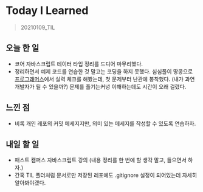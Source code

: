 # Today I Learned

> 20210109_TIL <br>

## 오늘 한 일

- 코어 자바스크립트 테이터 타입 정리를 드디어 마무리했다.
- 정리하면서 예제 코드를 연습한 것 말고는 코딩을 하지 못했다. 심심풀이 땅콩으로 [프로그래머스](https://programmers.co.kr/)에서 실력 체크를 해봤는데, 첫 문제부터 난관에 봉착했다. (내가 과연 개발자가 될 수 있을까?)
  문제를 풀기는커녕 이해하는데도 시간이 오래 걸렸다.

## 느낀 점

- 비록 개인 레포의 커밋 메세지지만, 의미 있는 메세지를 작성할 수 있도록 연습하자.

## 내일 할 일

- 패스트 캠퍼스 자바스크립트 강의 (내용 정리를 한 번에 할 생각 말고, 들으면서 하자.)
- 간혹 TIL 폴더처럼 문서로만 저장된 레포에도 .gitignore 설정이 되어있는데 자세히 알아봐야겠다.
